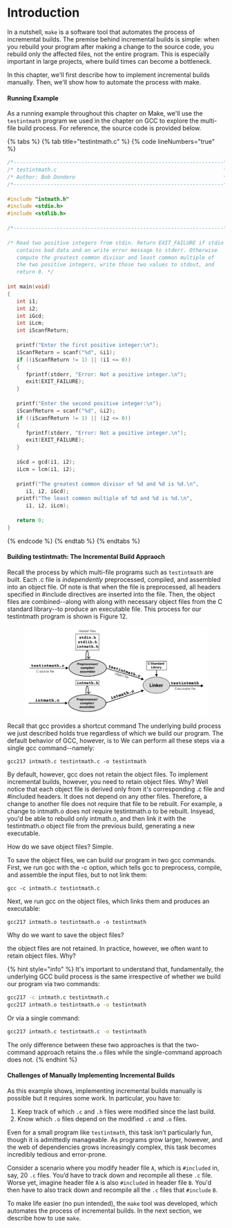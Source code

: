 # Introduction

In a nutshell, `make` is a software tool that automates the process of incremental builds. The premise behind incremental builds is simple: when you rebuild your program after making a change to the source code, you rebuild only the affected files, not the entire program. This is especially important in large projects, where build times can become a bottleneck.

In this chapter, we'll first describe how to implement incremental builds manually. Then, we'll show how to automate the process with make.

#### Running Example

As a running example throughout this chapter on Make, we'll use the `testintmath` program we used in the chapter on GCC to explore the multi-file build process. For reference, the source code is provided below.&#x20;

{% tabs %}
{% tab title="testintmath.c" %}
{% code lineNumbers="true" %}
```c
/*--------------------------------------------------------------------*/
/* testintmath.c                                                      */
/* Author: Bob Dondero                                                */
/*--------------------------------------------------------------------*/

#include "intmath.h"
#include <stdio.h>
#include <stdlib.h>

/*--------------------------------------------------------------------*/

/* Read two positive integers from stdin. Return EXIT_FAILURE if stdin
   contains bad data and an write error message to stderr. Otherwise
   compute the greatest common divisor and least common multiple of
   the two positive integers, write those two values to stdout, and
   return 0. */

int main(void)
{
   int i1;
   int i2;
   int iGcd;
   int iLcm;
   int iScanfReturn;

   printf("Enter the first positive integer:\n");
   iScanfReturn = scanf("%d", &i1);
   if ((iScanfReturn != 1) || (i1 <= 0))
   {
      fprintf(stderr, "Error: Not a positive integer.\n");
      exit(EXIT_FAILURE);
   }

   printf("Enter the second positive integer:\n");
   iScanfReturn = scanf("%d", &i2);
   if ((iScanfReturn != 1) || (i2 <= 0))
   {
      fprintf(stderr, "Error: Not a positive integer.\n");
      exit(EXIT_FAILURE);
   }

   iGcd = gcd(i1, i2);
   iLcm = lcm(i1, i2);

   printf("The greatest common divisor of %d and %d is %d.\n",
      i1, i2, iGcd);
   printf("The least common multiple of %d and %d is %d.\n",
      i1, i2, iLcm);

   return 0;
}
```
{% endcode %}
{% endtab %}
{% endtabs %}

#### Building testintmath: The Incremental Build Appraoch

Recall the process by which multi-file programs such as `testintmath` are built. Each .c file is _independently_ preprocessed, compiled, and assembled into an object file.  Of note is that when the file is preprocessed, all headers specified in #include directives are inserted into the file. Then, the object files are combined--along with along with necessary object files from the C standard library--to produce an executable file. This process for our testintmath program is shown is Figure 12.&#x20;

<figure><img src="../.gitbook/assets/Frame 31 (2).png" alt=""><figcaption></figcaption></figure>

Recall that gcc provides a shortcut command 
The underlying build process we just described holds true regardless of which we build our program. The default behavior of GCC, however, is to We can perform all these steps via a single gcc command--namely:

```
gcc217 intmath.c testintmath.c -o testintmath
```


By default, however, gcc does not retain the object files. To implement incremental builds, however, you need to retain object files. Why? Well notice that each object file is derived only from it's corresponding .c file and #included headers. It does not depend on any other files. Therefore, a change to another file does not require that file to be rebuilt. For example, a change to intmath.o does not require testintmath.o to be rebuilt. Insyead, you'd be able to rebuild only intmath.o, and then link it with the testintmath.o object file from the previous build, generating a new executable.&#x20;

How do we save object files? Simple.&#x20;





To save the object files, we can build our program in two gcc commands. First, we run gcc with the -c option, which tells gcc to preprocess, compile, and assemble the input files, but to not link them:

```
gcc -c intmath.c testintmath.c
```

Next, we run gcc on the object files, which links them and produces an executable:

```
gcc217 intmath.o testintmath.o -o testintmath
```

Why do we want to save the object files?&#x20;

the object files are not retained. In practice, however, we often want to retain object files. Why?&#x20;

{% hint style="info" %}
It's important to understand that, fundamentally, the underlying GCC build process is the same irrespective of whether we build our program via two commands:

```bash
gcc217 -c intmath.c testintmath.c
gcc217 intmath.o testintmath.o -o testintmath
```

Or via a single command:

```bash
gcc217 intmath.c testintmath.c -o testintmath
```

The only difference between these two approaches is that the two-command approach retains the`.o` files while the single-command approach does not.
{% endhint %}

#### Challenges of Manually Implementing Incremental Builds

As this example shows, implementing incremental builds manually is possible but it requires some work. In particular, you have to:

1. Keep track of which `.c` and `.h` files were modified since the last build.
2. Know which `.o` files depend on the modified `.c` and `.o` files.

Even for a small program like `testintmath`, this task isn’t particularly fun, though it is admittedly manageable. As programs grow larger, however, and the web of dependencies grows increasingly complex, this task becomes incredibly tedious and error-prone.

Consider a scenario where you modify header file `A`, which is `#included` in, say, 20 `.c` files. You’d have to track down and recompile all these `.c` file. Worse yet, imagine header file `A` is also `#included` in header file `B`. You'd then have to also track down and recompile all the `.c` files that `#include` `B`.

To make life easier (no pun intended), the `make` tool was developed, which automates the process of incremental builds. In the next section, we describe how to use `make`.
